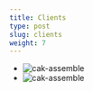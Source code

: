 ```yaml
---
title: Clients
type: post
slug: clients
weight: 7
---
```


* ![cak-assemble](/img/solutions/cak/Netspective-Communications.jpg)
* ![cak-assemble](/img/solutions/cak/Aliim.jpg)
